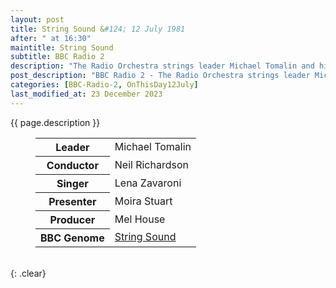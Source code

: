 ```yaml
---
layout: post
title: String Sound &#124; 12 July 1981
after: " at 16:30"
maintitle: String Sound
subtitle: BBC Radio 2
description: "The Radio Orchestra strings leader Michael Tomalin and his guests: The conductor Neil Richardson with songs performed by Lena Zavaroni."
post_description: "BBC Radio 2 - The Radio Orchestra strings leader Michael Tomalin and his guests: The conductor Neil Richardson with songs performed by Lena Zavaroni."
categories: [BBC-Radio-2, OnThisDay12July]
last_modified_at: 23 December 2023
---
```


{{ page.description }}

<figure class="fig3">
<table>
<tr><th>Leader</th><td>Michael Tomalin</td></tr>
<tr><th>Conductor</th><td>Neil Richardson</td></tr>
<tr><th>Singer</th><td>Lena Zavaroni</td></tr>
<tr><th>Presenter</th><td>Moira Stuart</td></tr>
<tr><th>Producer</th><td>Mel House</td></tr>
<tr><th>BBC Genome</th><td><a class="external-link" href="https://genome.ch.bbc.co.uk/schedules/service_bbc_radio_two/1981-07-12#at-16.30">String Sound</a></td></tr>
</table>
</figure>

<br />{: .clear}

